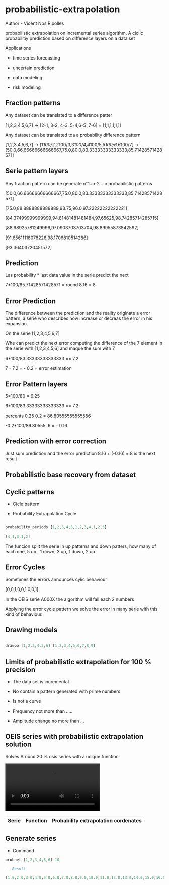 # probabilistic-extrapolation

Author - Vicent Nos Ripolles

probabilistic extrapolation on incremental series algorithm. A ciclic probabilitiy prediction based on difference layers on a data set

Applications 

- time series forecasting

- uncertain prediction

- data modeling

- risk modeling

## Fraction patterns

Any dataset can be translated to a difference patter

[1,2,3,4,5,6,7] -> [2-1, 3-2, 4-3, 5-4,6-5 ,7-6] = [1,1,1,1,1,1]

Any dataset can be translated toa a probability difference pattern

[1,2,3,4,5,6,7] -> [1*100/2,2*100/3,3*100/4,4*100/5,5*100/6,6*100/7] -> [50.0,66.66666666666667,75.0,80.0,83.33333333333333,85.71428571428571]

## Serie pattern layers

Any fraction pattern can be generate n⁻1+n-2 .. n probabilistic patterns

[50.0,66.66666666666667,75.0,80.0,83.33333333333333,85.71428571428571]

[75.0,88.8888888888889,93.75,96.0,97.22222222222221]

[84.37499999999999,94.81481481481484,97.65625,98.74285714285715]

[88.98925781249996,97.0903703703704,98.89955873842592]

[91.65611118078226,98.1706810514286]

[93.36403720451572]


## Prediction 

Las probability * last data value in the serie predict the next

7*100/85.71428571428571 = round 8.16 = 8

## Error Prediction

The difference between the prediction and the reality originate a error pattern, a serie who describes how increase or decreas the error in his expansion.

On the serie [1,2,3,4,5,6,7]

Whe can predict the next error computing the difference of the 7 element in the serie with [1,2,3,4,5,6] and maque the sum with 7

6*100/83.33333333333333  == 7.2

7 - 7.2 = - 0.2 = error estimation

## Error Pattern layers


5*100/80 = 6.25

6*100/83.33333333333333  == 7.2

percents 0.25 0.2 = 86.80555555555556

-0.2*100/86.80555..6 = - 0.16

## Prediction with error correction

Just sum prediction and the error prediction 8.16 + (-0.16) = 8 is the next result  

## Probabilistic base recovery from dataset

## Cyclic patterns 

- Cicle pattern


- Probability Extrapolation Cycle

````haskell

probability_periods [1,2,3,4,5,1,2,3,4,1,2,3]

[4,1,3,1,2]


````
The funcion split the serie in up patterns and down patters, how many of each one, 5 up , 1 down, 3 up, 1 down, 2 up


## Error Cycles

Sometimes the errors announces cylic behaviour

[0,0,1,0,0,1,0,0,1]

In the OEIS serie A000X the algorithm will fail each 2 numbers

Applying the error cycle pattern we solve the error in many serie with this kind of behaviour.


## Drawing models

````haskell

drawpo [1,2,3,4,5,6] [1,2,3,4,5,6,7,8,9]

````





## Limits of probabilistic extrapolation for 100 % precision

- The data set is incremental

- No contain a pattern generated with prime numbers

- Is not a curve

- Frequency not more than .....

- Amplitude change no more than  ...


## OEIS series with probabilistic extrapolation solution

Solves Around 20 % osis series with a unique function

![Probnet](https://github.com/video_2021-03-05_02-19-18.mp4)

| Serie | Function | Probability extrapolation cordenates |
| ----- | -------- |  ----------------------------------- |


## Generate series

- Command

````haskell
probnet [1,2,3,4,5,6] 10

-- Result 

[1.0,2.0,3.0,4.0,5.0,6.0,7.0,8.0,9.0,10.0,11.0,12.0,13.0,14.0,15.0,16.0,17.0]

````
